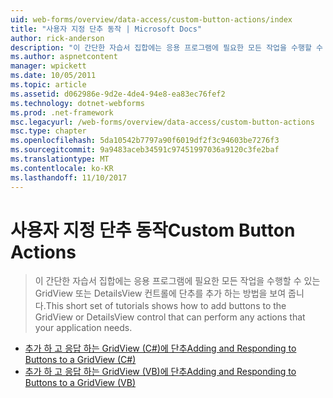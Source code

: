 ```yaml
---
uid: web-forms/overview/data-access/custom-button-actions/index
title: "사용자 지정 단추 동작 | Microsoft Docs"
author: rick-anderson
description: "이 간단한 자습서 집합에는 응용 프로그램에 필요한 모든 작업을 수행할 수 있는 GridView 또는 DetailsView 컨트롤에 단추를 추가 하는 방법을 보여 줍니다."
ms.author: aspnetcontent
manager: wpickett
ms.date: 10/05/2011
ms.topic: article
ms.assetid: d062986e-9d2e-4de4-94e8-ea83ec76fef2
ms.technology: dotnet-webforms
ms.prod: .net-framework
msc.legacyurl: /web-forms/overview/data-access/custom-button-actions
msc.type: chapter
ms.openlocfilehash: 5da10542b7797a90f6019df2f3c94603be7276f3
ms.sourcegitcommit: 9a9483aceb34591c97451997036a9120c3fe2baf
ms.translationtype: MT
ms.contentlocale: ko-KR
ms.lasthandoff: 11/10/2017
---
```

<a name="custom-button-actions"></a><span data-ttu-id="36fc6-103">사용자 지정 단추 동작</span><span class="sxs-lookup"><span data-stu-id="36fc6-103">Custom Button Actions</span></span>
====================
> <span data-ttu-id="36fc6-104">이 간단한 자습서 집합에는 응용 프로그램에 필요한 모든 작업을 수행할 수 있는 GridView 또는 DetailsView 컨트롤에 단추를 추가 하는 방법을 보여 줍니다.</span><span class="sxs-lookup"><span data-stu-id="36fc6-104">This short set of tutorials shows how to add buttons to the GridView or DetailsView control that can perform any actions that your application needs.</span></span>


- [<span data-ttu-id="36fc6-105">추가 하 고 응답 하는 GridView (C#)에 단추</span><span class="sxs-lookup"><span data-stu-id="36fc6-105">Adding and Responding to Buttons to a GridView (C#)</span></span>](adding-and-responding-to-buttons-to-a-gridview-cs.md)
- [<span data-ttu-id="36fc6-106">추가 하 고 응답 하는 GridView (VB)에 단추</span><span class="sxs-lookup"><span data-stu-id="36fc6-106">Adding and Responding to Buttons to a GridView (VB)</span></span>](adding-and-responding-to-buttons-to-a-gridview-vb.md)
